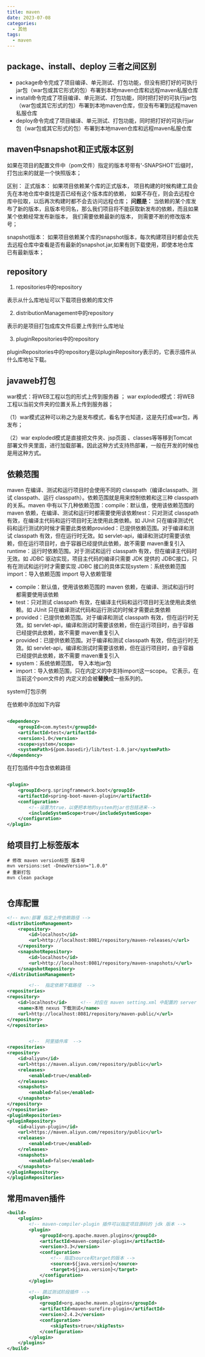 ```yaml
---
title: maven
date: 2023-07-08
categories:
  - 其他
tags:
  - maven
---
```


## package、install、deploy 三者之间区别

* package命令完成了项目编译、单元测试、打包功能，但没有把打好的可执行jar包（war包或其它形式的包）布署到本地maven仓库和远程maven私服仓库
* install命令完成了项目编译、单元测试、打包功能，同时把打好的可执行jar包（war包或其它形式的包）布署到本地maven仓库，但没有布署到远程maven私服仓库
* deploy命令完成了项目编译、单元测试、打包功能，同时把打好的可执行jar包（war包或其它形式的包）布署到本地maven仓库和远程maven私服仓库

## maven中snapshot和正式版本区别

如果在项目的配置文件中（pom文件）指定的版本号带有‘-SNAPSHOT’后缀时，打包出来的就是一个快照版本；

区别： 正式版本： 如果项目依赖某个库的正式版本， 项目构建的时候构建工具会先在本地仓库中查找是否已经有这个版本库的依赖， 如果不存在，则会去远程仓库中拉取，以后再次构建时都不会去访问远程仓库； **问题是：**
当依赖的某个库发布了新的版本，且版本号同名，那么我们项目将不能获取新发布的依赖，而且如果某个依赖经常发布新版本， 我们需要依赖最新的版本， 则需要不断的修改版本号；

snapshot版本： 如果项目依赖某个库的snapshot版本，每次构建项目时都会优先去远程仓库中查看是否有最新的snapshot.jar,如果有则下载使用，即使本地仓库已有最新版本；

## repository

1. repositories中的repository

表示从什么库地址可以下载项目依赖的库文件

2. distributionManagement中的repository

表示的是项目打包成库文件后要上传到什么库地址

3. pluginRepositories中的repository

pluginRepositories中的repository是以pluginRepository表示的，它表示插件从什么库地址下载。

## javaweb打包

war模式：将WEB工程以包的形式上传到服务器 ； war exploded模式：将WEB工程以当前文件夹的位置关系上传到服务器；

（1）war模式这种可以称之为是发布模式，看名字也知道，这是先打成war包，再发布；

（2）war exploded模式是直接把文件夹、jsp页面 、classes等等移到Tomcat 部署文件夹里面，进行加载部署。因此这种方式支持热部署，一般在开发的时候也是用这种方式。

## 依赖范围

maven 在编译、测试和运行项目时会使用不同的 classpath（编译classpath、测试 classpath、运行 classpath）。依赖范围就是用来控制依赖和这三种 classpath 的关系。maven
中有以下几种依赖范围：compile：默认值，使用该依赖范围的 maven 依赖，在编译、测试和运行时都需要使用该依赖test：只对测试 classpath 有效，在编译主代码和运行项目时无法使用此类依赖。如 JUnit
只在编译测试代码和运行测试的时候才需要此类依赖provided：已提供依赖范围。对于编译和测试 classpath 有效，但在运行时无效。如 servlet-api，编译和测试时需要该依赖，但在运行项目时，由于容器已经提供此依赖，故不需要
maven重复引入runtime：运行时依赖范围。对于测试和运行 classpath 有效，但在编译主代码时无效。如 JDBC 驱动实现，项目主代码的编译只需要 JDK 提供的 JDBC接口，只有在测试和运行时才需要实现 JDBC
接口的具体实现system：系统依赖范围import：导入依赖范围 import 导入依赖管理

* compile：默认值，使用该依赖范围的 maven 依赖，在编译、测试和运行时都需要使用该依赖
* test：只对测试 classpath 有效，在编译主代码和运行项目时无法使用此类依赖。如 JUnit 只在编译测试代码和运行测试的时候才需要此类依赖
* provided：已提供依赖范围。对于编译和测试 classpath 有效，但在运行时无效。如 servlet-api，编译和测试时需要该依赖，但在运行项目时，由于容器已经提供此依赖，故不需要 maven重复引入
* provided：已提供依赖范围。对于编译和测试 classpath 有效，但在运行时无效。如 servlet-api，编译和测试时需要该依赖，但在运行项目时，由于容器已经提供此依赖，故不需要 maven重复引入
* system：系统依赖范围， 导入本地jar包
* import：导入依赖范围，只在<dependencyManagement>内定义的<dependency>中支持import这一scope。 它表示，在当前这个pom文件的<dependencyManagement>
  内定义的<dependency>会被**替换**成一些系列的<dependency>。

system打包示例

在依赖中添加如下内容

```xml

<dependency>
    <groupId>com.mytest</groupId>
    <artifactId>test</artifactId>
    <version>1.0</version>
    <scope>system</scope>
    <systemPath>${pom.basedir}/lib/test-1.0.jar</systemPath>
</dependency>
```

在打包插件中包含依赖路径

```xml

<plugin>
    <groupId>org.springframework.boot</groupId>
    <artifactId>spring-boot-maven-plugin</artifactId>
    <configuration>
        <!--设置为true，以便把本地的system的jar也包括进来-->
        <includeSystemScope>true</includeSystemScope>
    </configuration>
</plugin>
```

## 给项目打上标签版本

```shell
# 修改 maven version标签 版本号
mvn versions:set -DnewVersion="1.0.0"
# 重新打包
mvn clean package    


```

## 仓库配置

```xml
<!-- mvn:部署 指定上传依赖路径 -->
<distributionManagement>
    <repository>
        <id>localhost</id>
        <url>http://localhost:8081/repository/maven-releases/</url>
    </repository>
    <snapshotRepository>
        <id>localhost</id>
        <url>http://localhost:8081/repository/maven-snapshots/</url>
    </snapshotRepository>
</distributionManagement>

        <!--  指定依赖下载路径  -->
<repositories>
<repository>
    <id>localhost</id>     <!-- 对应在 maven setting.xml 中配置的 server 标签id -->
    <name>本地 nexus 下载测试</name>
    <url>http://localhost:8081/repository/maven-public/</url>
</repository>
</repositories>


        <!--  阿里插件库  -->
<repositories>
<repository>
    <id>aliyun</id>
    <url>https://maven.aliyun.com/repository/public</url>
    <releases>
        <enabled>true</enabled>
    </releases>
    <snapshots>
        <enabled>false</enabled>
    </snapshots>
</repository>
</repositories>
<pluginRepositories>
<pluginRepository>
    <id>aliyun-plugin</id>
    <url>https://maven.aliyun.com/repository/public</url>
    <releases>
        <enabled>true</enabled>
    </releases>
    <snapshots>
        <enabled>false</enabled>
    </snapshots>
</pluginRepository>
</pluginRepositories>
```

## 常用maven插件

```xml
<build>
    <plugins>
        <!-- maven-compiler-plugin 插件可以指定项目源码的 jdk 版本 -->
        <plugin>
            <groupId>org.apache.maven.plugins</groupId>
            <artifactId>maven-compiler-plugin</artifactId>
            <version>3.3</version>
            <configuration>
                <!-- 指定source和target的版本 -->
                <source>${java.version}</source>
                <target>${java.version}</target>
            </configuration>
        </plugin>

        <!-- 跳过测试阶段插件 -->
        <plugin>
            <groupId>org.apache.maven.plugins</groupId>
            <artifactId>maven-surefire-plugin</artifactId>
            <version>2.4.2</version>
            <configuration>
                <skipTests>true</skipTests>
            </configuration>
        </plugin>
    </plugins>
</build>
```